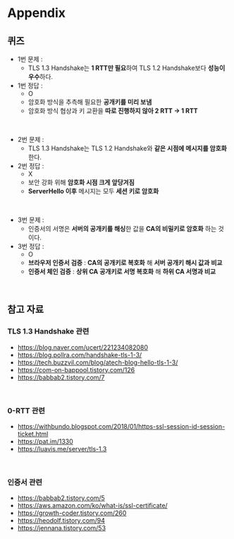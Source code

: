 # Appendix

## 퀴즈

- 1번 문제 :
    - TLS 1.3 Handshake는 **1 RTT만 필요**하여 TLS 1.2 Handshake보다 **성능이 우수**하다.
- 1번 정답 :
    - O
    - 암호화 방식을 추측해 필요한 **공개키를 미리 보냄**
    - 암호화 방식 협상과 키 교환을 **따로 진행하지 않아 2 RTT → 1 RTT**

<br>

- 2번 문제 :
    - TLS 1.3 Handshake는 TLS 1.2 Handshake와 **같은 시점에 메시지를 암호화** 한다.
- 2번 정답 :
    - X
    - 보안 강화 위해 **암호화 시점 크게 앞당겨짐**
    - **ServerHello 이후** 메시지는 모두 **세션 키로 암호화**

<br>

- 3번 문제 :
    - 인증서의 서명은 **서버의 공개키를 해싱**한 값을 **CA의 비밀키로 암호화** 하는 것이다.
- 3번 정답 :
    - O
    - **브라우저 인증서 검증** : **CA의 공개키로 복호화** 해 **서버 공개키 해시 값과 비교**
    - **인증서 체인 검증** : **상위 CA 공개키로 서명 복호화** 해 **하위 CA 서명과 비교**

<br>

## 참고 자료

### TLS 1.3 Handshake 관련

- https://blog.naver.com/ucert/221234082080
- https://blog.pollra.com/handshake-tls-1-3/
- https://tech.buzzvil.com/blog/atech-blog-hello-tls-1-3/
- https://com-on-bappool.tistory.com/126
- https://babbab2.tistory.com/7

<br>

### 0-RTT 관련

- https://withbundo.blogspot.com/2018/01/https-ssl-session-id-session-ticket.html
- https://pat.im/1330
- https://luavis.me/server/tls-1.3

<br>

### 인증서 관련

- https://babbab2.tistory.com/5
- https://aws.amazon.com/ko/what-is/ssl-certificate/
- https://growth-coder.tistory.com/260
- https://heodolf.tistory.com/94
- https://jennana.tistory.com/53